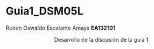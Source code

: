 # Guia1_DSM05L
Ruben Oswaldo Escalante Amaya <b>EA132101</b><br>
<center>Desarrollo de la discusión de la guia 1</center>
